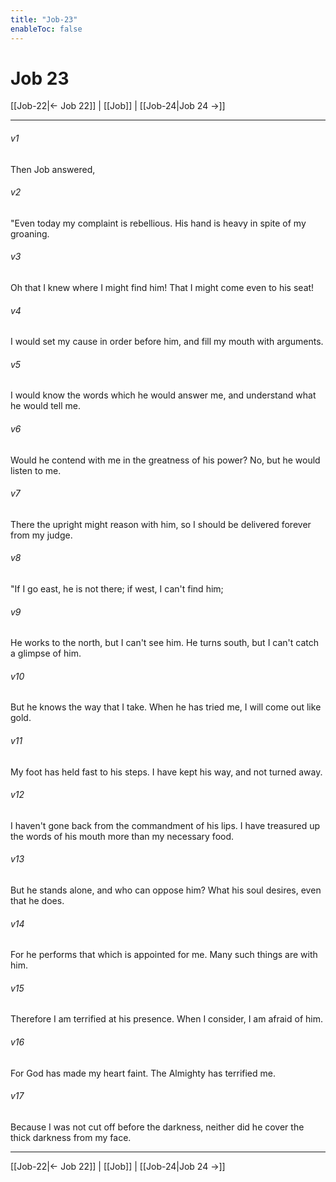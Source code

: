 ```yaml
---
title: "Job-23"
enableToc: false
---
```

# Job 23

[[Job-22|← Job 22]] | [[Job]] | [[Job-24|Job 24 →]]
***



###### v1 
Then Job answered, 

###### v2 
"Even today my complaint is rebellious. His hand is heavy in spite of my groaning. 

###### v3 
Oh that I knew where I might find him! That I might come even to his seat! 

###### v4 
I would set my cause in order before him, and fill my mouth with arguments. 

###### v5 
I would know the words which he would answer me, and understand what he would tell me. 

###### v6 
Would he contend with me in the greatness of his power? No, but he would listen to me. 

###### v7 
There the upright might reason with him, so I should be delivered forever from my judge. 

###### v8 
"If I go east, he is not there; if west, I can't find him; 

###### v9 
He works to the north, but I can't see him. He turns south, but I can't catch a glimpse of him. 

###### v10 
But he knows the way that I take. When he has tried me, I will come out like gold. 

###### v11 
My foot has held fast to his steps. I have kept his way, and not turned away. 

###### v12 
I haven't gone back from the commandment of his lips. I have treasured up the words of his mouth more than my necessary food. 

###### v13 
But he stands alone, and who can oppose him? What his soul desires, even that he does. 

###### v14 
For he performs that which is appointed for me. Many such things are with him. 

###### v15 
Therefore I am terrified at his presence. When I consider, I am afraid of him. 

###### v16 
For God has made my heart faint. The Almighty has terrified me. 

###### v17 
Because I was not cut off before the darkness, neither did he cover the thick darkness from my face.

***
[[Job-22|← Job 22]] | [[Job]] | [[Job-24|Job 24 →]]
